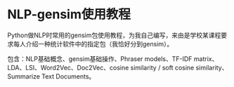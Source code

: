 # NLP-gensim使用教程

Python做NLP时常用的gensim包使用教程，为我自己编写，来由是学校某课程要求每人介绍一种统计软件中的指定包（我恰好分到gensim）。

包含：NLP基础概念、gensim基础操作、Phraser models、TF-IDF matrix、LDA、LSI、Word2Vec、Doc2Vec、cosine similarity / soft cosine similarity、Summarize Text Documents。

